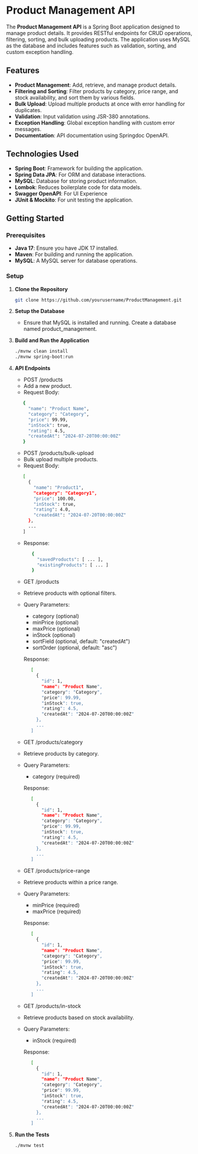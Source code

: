 # Product Management API

The **Product Management API** is a Spring Boot application designed to manage product details. It provides RESTful endpoints for CRUD operations, filtering, sorting, and bulk uploading products. The application uses MySQL as the database and includes features such as validation, sorting, and custom exception handling.

## Features

- **Product Management**: Add, retrieve, and manage product details.
- **Filtering and Sorting**: Filter products by category, price range, and stock availability, and sort them by various fields.
- **Bulk Upload**: Upload multiple products at once with error handling for duplicates.
- **Validation**: Input validation using JSR-380 annotations.
- **Exception Handling**: Global exception handling with custom error messages.
- **Documentation**: API documentation using Springdoc OpenAPI.

## Technologies Used
- **Spring Boot**: Framework for building the application.
- **Spring Data JPA**: For ORM and database interactions.
- **MySQL**: Database for storing product information.
- **Lombok**: Reduces boilerplate code for data models.
- **Swagger OpenAPI**: For UI Experience
- **JUnit & Mockito**: For unit testing the application.

## Getting Started

### Prerequisites

- **Java 17**: Ensure you have JDK 17 installed.
- **Maven**: For building and running the application.
- **MySQL**: A MySQL server for database operations.

### Setup

1. **Clone the Repository**

   ```bash
   git clone https://github.com/yourusername/ProductManagement.git

   
2. **Setup the Database**

   - Ensure that MySQL is installed and running. Create a database named product_management.

   
3. **Build and Run the Application**

   ```bash
   ./mvnw clean install
   ./mvnw spring-boot:run

4. **API Endpoints**
      - POST /products
      - Add a new product.
      - Request Body:
        
      ```bash
         {
           "name": "Product Name",
           "category": "Category",
           "price": 99.99,
           "inStock": true,
           "rating": 4.5,
           "createdAt": "2024-07-20T00:00:00Z"
         }
      ```
      - POST /products/bulk-upload
      - Bulk upload multiple products.
      - Request Body:
        
      ```bash
         [
           {
             "name": "Product1",
             "category": "Category1",
             "price": 100.00,
             "inStock": true,
             "rating": 4.0,
             "createdAt": "2024-07-20T00:00:00Z"
           },
           ...
         ]
      ```
      - Response:
         ```bash
            {
              "savedProducts": [ ... ],
              "existingProducts": [ ... ]
            }
   
         ```
      - GET /products
      - Retrieve products with optional filters.
      - Query Parameters:
        
         - category (optional)
         - minPrice (optional)
         - maxPrice (optional)
         - inStock (optional)
         - sortField (optional, default: "createdAt")
         - sortOrder (optional, default: "asc")

        Response:
      ```bash
            [
              {
                "id": 1,
                "name": "Product Name",
                "category": "Category",
                "price": 99.99,
                "inStock": true,
                "rating": 4.5,
                "createdAt": "2024-07-20T00:00:00Z"
              },
              ...
            ]
      ```
      - GET /products/category
      - Retrieve products by category.
      - Query Parameters:
        
         - category (required)

        Response:
      ```bash
            [
              {
                "id": 1,
                "name": "Product Name",
                "category": "Category",
                "price": 99.99,
                "inStock": true,
                "rating": 4.5,
                "createdAt": "2024-07-20T00:00:00Z"
              },
              ...
            ]
      ```
      - GET /products/price-range
      - Retrieve products within a price range.
      - Query Parameters:
        
         - minPrice (required)
         - maxPrice (required)

        Response:
      ```bash
            [
              {
                "id": 1,
                "name": "Product Name",
                "category": "Category",
                "price": 99.99,
                "inStock": true,
                "rating": 4.5,
                "createdAt": "2024-07-20T00:00:00Z"
              },
              ...
            ]
      ```
      - GET /products/in-stock
      - Retrieve products based on stock availability.
      - Query Parameters:
        
         - inStock (required)

        Response:
      ```bash
            [
              {
                "id": 1,
                "name": "Product Name",
                "category": "Category",
                "price": 99.99,
                "inStock": true,
                "rating": 4.5,
                "createdAt": "2024-07-20T00:00:00Z"
              },
              ...
            ]
      ```
1. **Run the Tests**

   ```bash
   ./mvnw test
   ```
